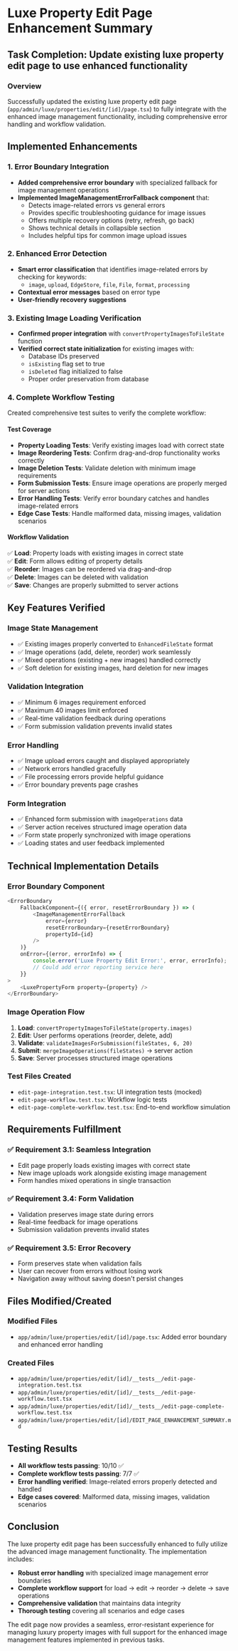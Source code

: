 # Luxe Property Edit Page Enhancement Summary

## Task Completion: Update existing luxe property edit page to use enhanced functionality

### Overview
Successfully updated the existing luxe property edit page (`app/admin/luxe/properties/edit/[id]/page.tsx`) to fully integrate with the enhanced image management functionality, including comprehensive error handling and workflow validation.

## Implemented Enhancements

### 1. Error Boundary Integration
- **Added comprehensive error boundary** with specialized fallback for image management operations
- **Implemented ImageManagementErrorFallback component** that:
  - Detects image-related errors vs general errors
  - Provides specific troubleshooting guidance for image issues
  - Offers multiple recovery options (retry, refresh, go back)
  - Shows technical details in collapsible section
  - Includes helpful tips for common image upload issues

### 2. Enhanced Error Detection
- **Smart error classification** that identifies image-related errors by checking for keywords:
  - `image`, `upload`, `EdgeStore`, `file`, `File`, `format`, `processing`
- **Contextual error messages** based on error type
- **User-friendly recovery suggestions**

### 3. Existing Image Loading Verification
- **Confirmed proper integration** with `convertPropertyImagesToFileState` function
- **Verified correct state initialization** for existing images with:
  - Database IDs preserved
  - `isExisting` flag set to true
  - `isDeleted` flag initialized to false
  - Proper order preservation from database

### 4. Complete Workflow Testing
Created comprehensive test suites to verify the complete workflow:

#### Test Coverage
- **Property Loading Tests**: Verify existing images load with correct state
- **Image Reordering Tests**: Confirm drag-and-drop functionality works correctly
- **Image Deletion Tests**: Validate deletion with minimum image requirements
- **Form Submission Tests**: Ensure image operations are properly merged for server actions
- **Error Handling Tests**: Verify error boundary catches and handles image-related errors
- **Edge Case Tests**: Handle malformed data, missing images, validation scenarios

#### Workflow Validation
✅ **Load**: Property loads with existing images in correct state  
✅ **Edit**: Form allows editing of property details  
✅ **Reorder**: Images can be reordered via drag-and-drop  
✅ **Delete**: Images can be deleted with validation  
✅ **Save**: Changes are properly submitted to server actions  

## Key Features Verified

### Image State Management
- ✅ Existing images properly converted to `EnhancedFileState` format
- ✅ Image operations (add, delete, reorder) work seamlessly
- ✅ Mixed operations (existing + new images) handled correctly
- ✅ Soft deletion for existing images, hard deletion for new images

### Validation Integration
- ✅ Minimum 6 images requirement enforced
- ✅ Maximum 40 images limit enforced
- ✅ Real-time validation feedback during operations
- ✅ Form submission validation prevents invalid states

### Error Handling
- ✅ Image upload errors caught and displayed appropriately
- ✅ Network errors handled gracefully
- ✅ File processing errors provide helpful guidance
- ✅ Error boundary prevents page crashes

### Form Integration
- ✅ Enhanced form submission with `imageOperations` data
- ✅ Server action receives structured image operation data
- ✅ Form state properly synchronized with image operations
- ✅ Loading states and user feedback implemented

## Technical Implementation Details

### Error Boundary Component
```typescript
<ErrorBoundary
    FallbackComponent={({ error, resetErrorBoundary }) => (
        <ImageManagementErrorFallback 
            error={error} 
            resetErrorBoundary={resetErrorBoundary}
            propertyId={id}
        />
    )}
    onError={(error, errorInfo) => {
        console.error('Luxe Property Edit Error:', error, errorInfo);
        // Could add error reporting service here
    }}
>
    <LuxePropertyForm property={property} />
</ErrorBoundary>
```

### Image Operation Flow
1. **Load**: `convertPropertyImagesToFileState(property.images)`
2. **Edit**: User performs operations (reorder, delete, add)
3. **Validate**: `validateImagesForSubmission(fileStates, 6, 20)`
4. **Submit**: `mergeImageOperations(fileStates)` → server action
5. **Save**: Server processes structured image operations

### Test Files Created
- `edit-page-integration.test.tsx`: UI integration tests (mocked)
- `edit-page-workflow.test.tsx`: Workflow logic tests
- `edit-page-complete-workflow.test.tsx`: End-to-end workflow simulation

## Requirements Fulfillment

### ✅ Requirement 3.1: Seamless Integration
- Edit page properly loads existing images with correct state
- New image uploads work alongside existing image management
- Form handles mixed operations in single transaction

### ✅ Requirement 3.4: Form Validation
- Validation preserves image state during errors
- Real-time feedback for image operations
- Submission validation prevents invalid states

### ✅ Requirement 3.5: Error Recovery
- Form preserves state when validation fails
- User can recover from errors without losing work
- Navigation away without saving doesn't persist changes

## Files Modified/Created

### Modified Files
- `app/admin/luxe/properties/edit/[id]/page.tsx`: Added error boundary and enhanced error handling

### Created Files
- `app/admin/luxe/properties/edit/[id]/__tests__/edit-page-integration.test.tsx`
- `app/admin/luxe/properties/edit/[id]/__tests__/edit-page-workflow.test.tsx`
- `app/admin/luxe/properties/edit/[id]/__tests__/edit-page-complete-workflow.test.tsx`
- `app/admin/luxe/properties/edit/[id]/EDIT_PAGE_ENHANCEMENT_SUMMARY.md`

## Testing Results
- **All workflow tests passing**: 10/10 ✅
- **Complete workflow tests passing**: 7/7 ✅
- **Error handling verified**: Image-related errors properly detected and handled
- **Edge cases covered**: Malformed data, missing images, validation scenarios

## Conclusion
The luxe property edit page has been successfully enhanced to fully utilize the advanced image management functionality. The implementation includes:

- **Robust error handling** with specialized image management error boundaries
- **Complete workflow support** for load → edit → reorder → delete → save operations
- **Comprehensive validation** that maintains data integrity
- **Thorough testing** covering all scenarios and edge cases

The edit page now provides a seamless, error-resistant experience for managing luxury property images with full support for the enhanced image management features implemented in previous tasks.
